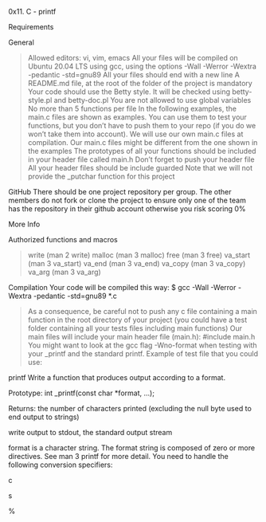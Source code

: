 0x11. C - printf

Requirements

General
> Allowed editors: vi, vim, emacs
> All your files will be compiled on Ubuntu 20.04 LTS using gcc, using the options -Wall -Werror -Wextra -pedantic -std=gnu89
> All your files should end with a new line
> A README.md file, at the root of the folder of the project is mandatory
> Your code should use the Betty style. It will be checked using betty-style.pl and betty-doc.pl
> You are not allowed to use global variables
> No more than 5 functions per file
> In the following examples, the main.c files are shown as examples. You can use them to test your functions, but you don’t have to push them to your repo (if you do we won’t take them into account). We will use our own main.c files at compilation. Our main.c files might be different from the one shown in the examples
> The prototypes of all your functions should be included in your header file called main.h
> Don’t forget to push your header file
> All your header files should be include guarded
> Note that we will not provide the _putchar function for this project

GitHub
There should be one project repository per group. The other members do not fork or clone the project to ensure only one of the team has the repository in their github account otherwise you risk scoring 0%

More Info

Authorized functions and macros
> write (man 2 write)
> malloc (man 3 malloc)
> free (man 3 free)
> va_start (man 3 va_start)
> va_end (man 3 va_end)
> va_copy (man 3 va_copy)
> va_arg (man 3 va_arg)

Compilation
Your code will be compiled this way:
$ gcc -Wall -Werror -Wextra -pedantic -std=gnu89 *.c
> As a consequence, be careful not to push any c file containing a main function in the root directory of your project (you could have a test folder containing all your tests files including main functions)
> Our main files will include your main header file (main.h): #include main.h
> You might want to look at the gcc flag -Wno-format when testing with your _printf and the standard printf. Example of test file that you could use:

printf 
Write a function that produces output according to a format.



Prototype: int _printf(const char *format, ...);

Returns: the number of characters printed (excluding the null byte used to end output to strings)

write output to stdout, the standard output stream

format is a character string. The format string is composed of zero or more directives. See man 3 printf for more detail. You need to handle the following conversion specifiers:

c

s

%
